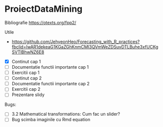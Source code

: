 # ProiectDataMining

Bibliografie https://otexts.org/fpp2/

Utile
- https://github.com/JehyeonHeo/Forecasting_with_R_practices?fbclid=IwAR1dekeaG1KGaZGhKnmCMI3QVmWeZDSuvDTLBuhe3xfUCKgSVTlBhwNZ6E8

- [x] Continut cap 1 
- [ ] Documentatie functii importante cap 1 
- [ ] Exercitii cap 1
- [ ] Continut cap 2
- [ ] Documentatie functii importante cap 2
- [ ] Exercitii cap 2
- [ ] Prezentare slidy

Bugs:
- [ ] 3.2 Mathematical transformations: Cum fac un slider?
- [ ] Bug scimba imaginile cu Rmd equation